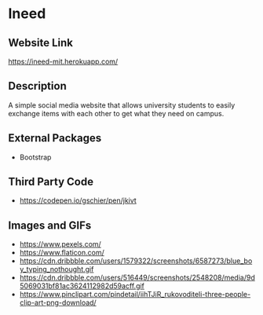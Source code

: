 # Ineed

## Website Link
https://ineed-mit.herokuapp.com/

## Description

A simple social media website that allows university students to easily exchange items with each other to get what they need on campus.

## External Packages

- Bootstrap

## Third Party Code

- https://codepen.io/gschier/pen/jkivt

## Images and GIFs

- https://www.pexels.com/
- https://www.flaticon.com/
- https://cdn.dribbble.com/users/1579322/screenshots/6587273/blue_boy_typing_nothought.gif
- https://cdn.dribbble.com/users/516449/screenshots/2548208/media/9d5069031bf81ac3624112982d59acff.gif
- https://www.pinclipart.com/pindetail/iihTJiR_rukovoditeli-three-people-clip-art-png-download/
